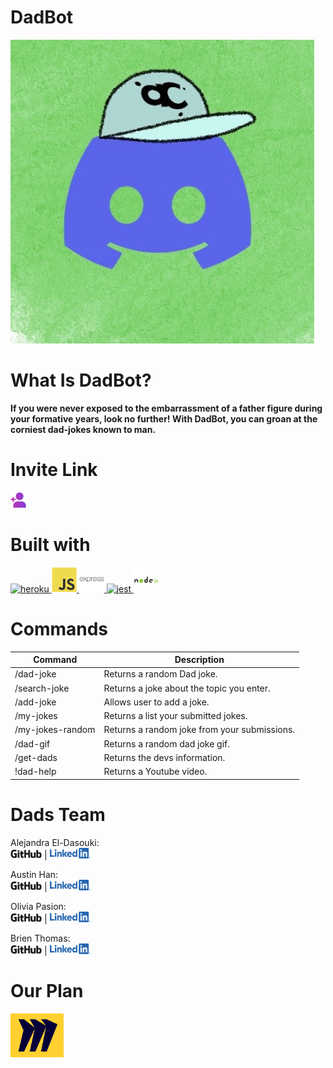 # DadBot
![DadBoTIcon](./public/DAD-BOT-LOGO.jpg)

# What Is DadBot?
**If you were never exposed to the embarrassment of a father figure during your formative years, look no further! With DadBot, you can groan at the corniest dad-jokes known to man.**

# Invite Link <br>
<a href="https://discord.com/api/oauth2/authorize?client_id=1012796022885453844&permissions=2147486720&scope=applications.commands%20bot"><img src="./public/invite.png" width="25"/></a>

# Built with 

<p align="left"> <a href="https://heroku.com" target="_blank" rel="noreferrer"> <img src="https://www.vectorlogo.zone/logos/heroku/heroku-icon.svg" alt="heroku" width="40" height="40"/> </a> <a href="https://developer.mozilla.org/en-US/docs/Web/JavaScript" target="_blank" rel="noreferrer"> <img src="https://raw.githubusercontent.com/devicons/devicon/master/icons/javascript/javascript-original.svg" alt="javascript" width="40" height="40"/> </a> <a href="https://expressjs.com" target="_blank" rel="noreferrer"> <img src="https://raw.githubusercontent.com/devicons/devicon/master/icons/express/express-original-wordmark.svg" alt="express" width="40" height="40"/> </a> <a href="https://jestjs.io" target="_blank" rel="noreferrer"> <img src="https://www.vectorlogo.zone/logos/jestjsio/jestjsio-icon.svg" alt="jest" width="40" height="40"/> </a> <a href="https://nodejs.org" target="_blank" rel="noreferrer"> <img src="https://raw.githubusercontent.com/devicons/devicon/master/icons/nodejs/nodejs-original-wordmark.svg" alt="nodejs" width="40" height="40"/> </a> </p>

# Commands

Command|Description 
--- | ---
/dad-joke|Returns a random Dad joke.
/search-joke|Returns a joke about the topic you enter. 
/add-joke|Allows user to add a joke.
/my-jokes|Returns a list your submitted jokes.
/my-jokes-random|Returns a random joke from your submissions.
/dad-gif|Returns a random dad joke gif.
/get-dads|Returns the devs information.
!dad-help|Returns a Youtube video.


# Dads Team 


Alejandra El-Dasouki: <br>
<a href="https://github.com/Alejae1998"><img src="./public/GitHub_Logo.png" width="50"/></a> | <a href="https://www.linkedin.com/in/alejandrael-dasouki/"><img src="./public/LI-Logo.png" width="65" height="17"/></a>

Austin Han: <br>
<a href="https://github.com/austinbhan"><img src="./public/GitHub_Logo.png" width="50"/></a> | <a href="https://www.linkedin.com/in/austin-han-740a69157/"><img src="./public/LI-Logo.png" width="65" height="17"/></a>

Olivia Pasion: <br>
<a href="https://github.com/Olivia-Pasion"><img src="./public/GitHub_Logo.png" width="50"/></a> | <a href="https://www.linkedin.com/in/olivia-pasion/"><img src="./public/LI-Logo.png" width="65" height="17"/></a>

Brien Thomas: <br> 
<a href="https://github.com/briensthomas"><img src="./public/GitHub_Logo.png" width="50"/></a> | <a href="https://www.linkedin.com/in/brien-thomas/"><img src="./public/LI-Logo.png" width="65" height="17"/></a>


# Our Plan
<a href="https://miro.com/app/board/uXjVPcbFIzY=/"><img src="./public/miro-logo.svg" width="85" height="70"/></a>


